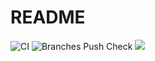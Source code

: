 # README

![CI](https://github.com/BlookHo/experteese/workflows/CI/badge.svg)
![Branches Push Check](https://github.com/BlookHo/experteese/workflows/Branches%20Push%20Check/badge.svg?branch=master)
![](https://github.com/actions/workflows/Branches%20Push%20Check/badge.svg)

